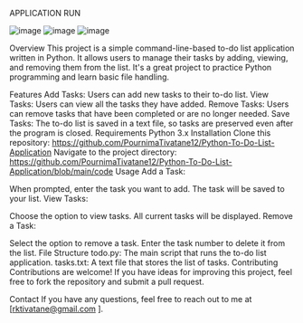 APPLICATION RUN


![image](https://github.com/user-attachments/assets/49bb1aa6-f92f-4464-abf7-cd0d49d0665a)
![image](https://github.com/user-attachments/assets/730af1ca-a575-4cd5-a4a3-33bfc3fc8473)
![image](https://github.com/user-attachments/assets/81a90f72-18ee-42ae-885d-fe37d50d031d)

Overview
This project is a simple command-line-based to-do list application written in Python. It allows users to manage their tasks by adding, viewing, and removing them from the list. It's a great project to practice Python programming and learn basic file handling.


Features
Add Tasks: Users can add new tasks to their to-do list.
View Tasks: Users can view all the tasks they have added.
Remove Tasks: Users can remove tasks that have been completed or are no longer needed.
Save Tasks: The to-do list is saved in a text file, so tasks are preserved even after the program is closed.
Requirements
Python 3.x
Installation
Clone this repository:
https://github.com/PournimaTivatane12/Python-To-Do-List-Application
Navigate to the project directory:
https://github.com/PournimaTivatane12/Python-To-Do-List-Application/blob/main/code
Usage
Add a Task:


When prompted, enter the task you want to add.
The task will be saved to your list.
View Tasks:


Choose the option to view tasks.
All current tasks will be displayed.
Remove a Task:


Select the option to remove a task.
Enter the task number to delete it from the list.
File Structure
todo.py: The main script that runs the to-do list application.
tasks.txt: A text file that stores the list of tasks.
Contributing
Contributions are welcome! If you have ideas for improving this project, feel free to fork the repository and submit a pull request.


Contact
If you have any questions, feel free to reach out to me at [rktivatane@gmail.com ].


